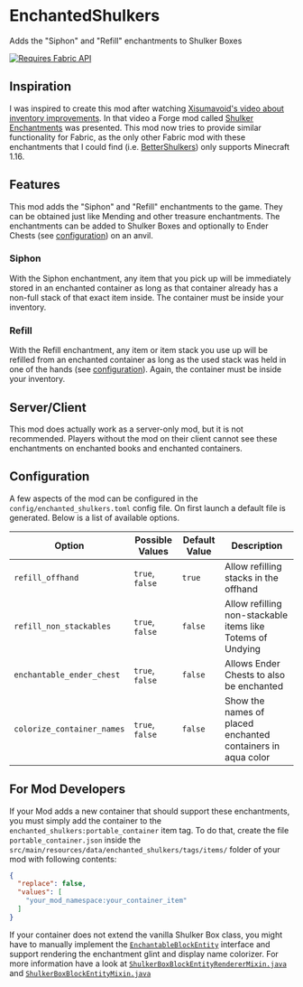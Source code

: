 # EnchantedShulkers
Adds the "Siphon" and "Refill" enchantments to Shulker Boxes

[![Requires Fabric API](https://raw.githubusercontent.com/RubixDev/Rug/1.17/fabric-api.png)](https://modrinth.com/mod/fabric-api)

## Inspiration
I was inspired to create this mod after watching [Xisumavoid's video about inventory improvements](https://www.youtube.com/watch?v=zJtJ90Vl03M&t=491s).
In that video a Forge mod called [Shulker Enchantments](https://www.curseforge.com/minecraft/mc-mods/shulker-enchantments) was presented.
This mod now tries to provide similar functionality for Fabric, as the only other Fabric mod with these enchantments that I could find (i.e. [BetterShulkers](https://www.curseforge.com/minecraft/mc-mods/fabric-bettershulkers)) only supports Minecraft 1.16.

## Features
This mod adds the "Siphon" and "Refill" enchantments to the game. They can be obtained just like Mending and other treasure enchantments.
The enchantments can be added to Shulker Boxes and optionally to Ender Chests (see [configuration](#configuration)) on an anvil.

### Siphon
With the Siphon enchantment, any item that you pick up will be immediately stored in an enchanted container as long as that container already has a non-full stack of that exact item inside.
The container must be inside your inventory.

### Refill
With the Refill enchantment, any item or item stack you use up will be refilled from an enchanted container as long as the used stack was held in one of the hands (see [configuration](#configuration)).
Again, the container must be inside your inventory.

## Server/Client
This mod does actually work as a server-only mod, but it is not recommended.
Players without the mod on their client cannot see these enchantments on enchanted books and enchanted containers.

## Configuration
A few aspects of the mod can be configured in the `config/enchanted_shulkers.toml` config file. On first launch a default file is generated. Below is a list of available options.

| **Option**                 | **Possible Values** | **Default Value** | **Description**                                             |
|----------------------------|---------------------|-------------------|-------------------------------------------------------------|
| `refill_offhand`           | `true`, `false`     | `true`            | Allow refilling stacks in the offhand                       |
| `refill_non_stackables`    | `true`, `false`     | `false`           | Allow refilling non-stackable items like Totems of Undying  |
| `enchantable_ender_chest`  | `true`, `false`     | `false`           | Allows Ender Chests to also be enchanted                    |
| `colorize_container_names` | `true`, `false`     | `false`           | Show the names of placed enchanted containers in aqua color |

## For Mod Developers
If your Mod adds a new container that should support these enchantments, you must simply add the container to the `enchanted_shulkers:portable_container` item tag.
To do that, create the file `portable_container.json` inside the `src/main/resources/data/enchanted_shulkers/tags/items/` folder of your mod with following contents:

```json
{
  "replace": false,
  "values": [
    "your_mod_namespace:your_container_item"
  ]
}
```

If your container does not extend the vanilla Shulker Box class, you might have to manually implement the [`EnchantableBlockEntity`](https://github.com/RubixDev/EnchantedShulkers/blob/1.19/src/main/java/de/rubixdev/enchanted_shulkers/EnchantableBlockEntity.java) interface and support rendering the enchantment glint and display name colorizer.
For more information have a look at [`ShulkerBoxBlockEntityRendererMixin.java`](https://github.com/RubixDev/EnchantedShulkers/blob/1.19/src/main/java/de/rubixdev/enchanted_shulkers/mixin/client/ShulkerBoxBlockEntityRendererMixin.java) and [`ShulkerBoxBlockEntityMixin.java`](https://github.com/RubixDev/EnchantedShulkers/blob/1.19/src/main/java/de/rubixdev/enchanted_shulkers/mixin/ShulkerBoxBlockEntityMixin.java)
